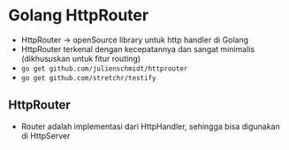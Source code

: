 # Golang HttpRouter
- HttpRouter -> openSource library untuk http handler di Golang
- HttpRouter terkenal dengan kecepatannya dan sangat minimalis (dikhususkan untuk fitur routing)
- `go get github.com/julienschmidt/httprouter`
- `go get github.com/stretchr/testify`

## HttpRouter 
- Router adalah implementasi dari HttpHandler, sehingga bisa digunakan di HttpServer